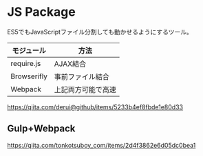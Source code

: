 # JS Package

ES5でもJavaScriptファイル分割しても動かせるようにするツール。

モジュール|方法
----------|----
require.js|AJAX結合
Browserifly|事前ファイル結合
Webpack|上記両方可能で高速

https://qiita.com/derui@github/items/5233b4ef8fbde1e80d33

## Gulp+Webpack

https://qiita.com/tonkotsuboy_com/items/2d4f3862e6d05dc0bea1

